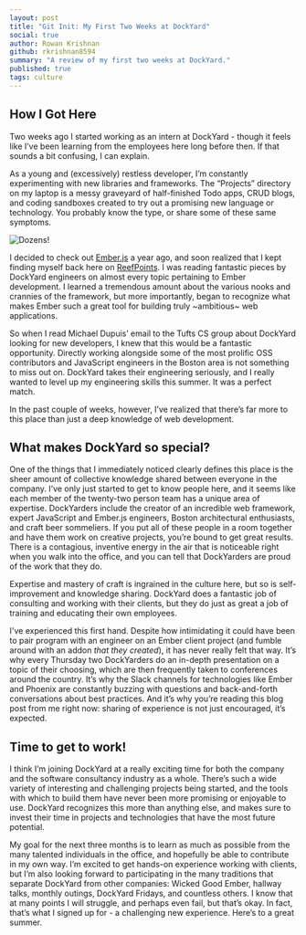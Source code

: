 ```yaml
---
layout: post
title: "Git Init: My First Two Weeks at DockYard"
social: true
author: Rowan Krishnan
github: rkrishnan8594
summary: "A review of my first two weeks at DockYard."
published: true
tags: culture
---
```


## How I Got Here

Two weeks ago I started working as an intern at DockYard - though it feels like I’ve been learning from the employees here long before then. If that sounds a bit confusing, I can explain.

As a young and (excessively) restless developer, I’m constantly experimenting with new libraries and frameworks. The “Projects” directory on my laptop is a messy graveyard of half-finished Todo apps, CRUD blogs, and coding sandboxes created to try out a promising new language or technology. You probably know the type, or share some of these same symptoms.

![Dozens!](https://66.media.tumblr.com/8599b2611b8f19e9bb51bb629367a7ea/tumblr_o7pfsqcV6B1uk136vo1_250.gif)

I decided to check out [Ember.js](http://emberjs.com/) a year ago, and soon realized that I kept finding myself back here on [ReefPoints](https://dockyard.com/blog). I was reading fantastic pieces by DockYard engineers on almost every topic pertaining to Ember development. I learned a tremendous amount about the various nooks and crannies of the framework, but more importantly, began to recognize what makes Ember such a great tool for building truly ~ambitious~ web applications.

So when I read Michael Dupuis’ email to the Tufts CS group about DockYard looking for new developers, I knew that this would be a fantastic opportunity. Directly working alongside some of the most prolific OSS contributors and JavaScript engineers in the Boston area is not something to miss out on. DockYard takes their engineering seriously, and I really wanted to level up my engineering skills this summer. It was a perfect match.

In the past couple of weeks, however, I’ve realized that there’s far more to this place than just a deep knowledge of web development.

## What makes DockYard so special?

One of the things that I immediately noticed clearly defines this place is the sheer amount of collective knowledge shared between everyone in the company. I’ve only just started to get to know people here, and it seems like each member of the twenty-two person team has a unique area of expertise. DockYarders include the creator of an incredible web framework, expert JavaScript and Ember.js engineers, Boston architectural enthusiasts, and craft beer sommeliers. If you put all of these people in a room together and have them work on creative projects, you’re bound to get great results. There is a contagious, inventive energy in the air that is noticeable right when you walk into the office, and you can tell that DockYarders are proud of the work that they do.

Expertise and mastery of craft is ingrained in the culture here, but so is self-improvement and knowledge sharing. DockYard does a fantastic job of consulting and working with their clients, but they do just as great a job of training and educating their own employees.

I've experienced this first hand. Despite how intimidating it could have been to pair program with an engineer on an Ember client project (and fumble around with an addon *that they created*), it has never really felt that way. It’s why every Thursday two DockYarders do an in-depth presentation on a topic of their choosing, which are then frequently taken to conferences around the country. It’s why the Slack channels for technologies like Ember and Phoenix are constantly buzzing with questions and back-and-forth conversations about best practices. And it’s why you’re reading this blog post from me right now: sharing of experience is not just encouraged, it’s expected.

## Time to get to work!

I think I’m joining DockYard at a really exciting time for both the company and the software consultancy industry as a whole. There’s such a wide variety of interesting and challenging projects being started, and the tools with which to build them have never been more promising or enjoyable to use. DockYard recognizes this more than anything else, and makes sure to invest their time in projects and technologies that have the most future potential.

My goal for the next three months is to learn as much as possible from the many talented individuals in the office, and hopefully be able to contribute in my own way. I’m excited to get hands-on experience working with clients, but I’m also looking forward to participating in the many traditions that separate DockYard from other companies: Wicked Good Ember, hallway talks, monthly outings, DockYard Fridays, and countless others. I know that at many points I will struggle, and perhaps even fail, but that’s okay. In fact, that’s what I signed up for - a challenging new experience. Here’s to a great summer.
